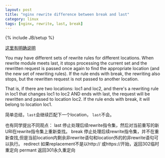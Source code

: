 ```yaml
---
layout: post
title: "nginx rewrite difference between break and last"
category: linux
tags: [nginx, rewrite, last, break]
---
```

{% include JB/setup %}

[这里有明确说明](http://serverfault.com/questions/131474/nginx-url-rewriting-difference-between-break-and-last)

You may have different sets of rewrite rules for different locations. When rewrite module meets last, it stops processing the current set and the rewritten request is passed once again to find the appropriate location (and the new set of rewriting rules). If the rule ends with break, the rewriting also stops, but the rewritten request is not passed to another location.

That is, if there are two locations: loc1 and loc2, and there's a rewriting rule in loc1 that changes loc1 to loc2 AND ends with last, the request will be rewritten and passed to location loc2. If the rule ends with break, it will belong to location loc1.

简单总结，`last`会继续匹配下一个location，
`last`不会。

也有同学提出不同观点：
last 停止处理后续rewrite指令集，然后对当前重写的新URI在rewrite指令集上重新查找。
break 停止处理后续rewrite指令集，并不在重新查找,但是当前location内剩余非rewrite语句和location外的的非rewrite语句可以执行。
redirect 如果replacement不是以http:// 或https://开始，返回302临时重定向
permant 返回301永久重定向
